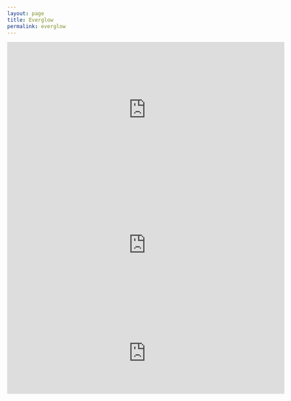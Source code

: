 ```yaml
---
layout: page
title: Everglow
permalink: everglow
---
```

<iframe width="646" height="315" src="https://www.youtube.com/embed/gWVen_-URGI" title="Everglow Trailer" frameborder="0" allow="accelerometer; autoplay; clipboard-write; encrypted-media; gyroscope; picture-in-picture" allowfullscreen></iframe>
<iframe width="646" height="315" src="https://www.youtube.com/embed/2jkrECvRGrQ" title="Everglow OST" frameborder="0" allow="accelerometer; autoplay; clipboard-write; encrypted-media; gyroscope; picture-in-picture" allowfullscreen></iframe>
<iframe src="https://store.steampowered.com/widget/1763150/" frameborder="0" width="646" height="190"></iframe>
